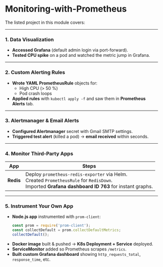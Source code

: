 # Monitoring-with-Prometheus

The listed project in this module covers:

---

### **1. Data Visualization**
- **Accessed Grafana** (default admin login via port-forward).  
- **Tested CPU spike** on a pod and watched the metric jump in Grafana.

---

### **2. Custom Alerting Rules**
- **Wrote YAML PrometheusRule** objects for:
  - High CPU (> 50 %)  
  - Pod crash loops  
- **Applied rules** with `kubectl apply -f` and saw them in **Prometheus Alerts** tab.

---

### **3. Alertmanager & Email Alerts**
- **Configured Alertmanager** secret with Gmail SMTP settings.  
- **Triggered test alert** (killed a pod) → **email received** within seconds.

---

### **4. Monitor Third-Party Apps**
| App | Steps |
|-----|-------|
| **Redis** | Deploy `prometheus-redis-exporter` via Helm.  <br> Created `PrometheusRule` for `RedisDown`. <br> Imported **Grafana dashboard ID 763** for instant graphs. |

---

### **5. Instrument Your Own App**
- **Node.js app** instrumented with `prom-client`:
  ```js
  const prom = require('prom-client');
  const collectDefault = prom.collectDefaultMetrics;
  collectDefault();
  ```
- **Docker image** built & pushed → **K8s Deployment + Service** deployed.  
- **ServiceMonitor** added so Prometheus scrapes `/metrics`.  
- **Built custom Grafana dashboard** showing `http_requests_total`, `response_time`, etc.
